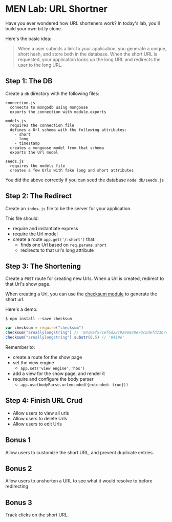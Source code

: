 # MEN Lab: URL Shortner

Have you ever wondered how URL shorteners work? In today's lab, you'll build your own
bit.ly clone.

Here's the basic idea:

>When a user submits a link to your application, you generate a unique, short hash, and
store both in the database. When the short URL is requested, your application looks up
the long URL and redirects the user to the long URL.

## Step 1: The DB

Create a `db` directory with the following files:

```
connection.js
  connects to mongodb using mongoose
  exports the connection with module.exports

models.js
  requires the connection file
  defines a Url schema with the following attributes:
    - short
    - long
    - timestamp
  creates a mongoose model from that schema
  exports the Url model

seeds.js
  requires the models file
  creates a few Urls with fake long and short attributes
```

You did the above correctly if you can seed the database `node db/seeds.js`

## Step 2: The Redirect

Create an `index.js` file to be the server for your application.

This file should:

- require and instantiate express
- require the Url model
- create a route `app.get('/:short')` that:
  - finds one Url based on `req.params.short`
  - redirects to that url's long attribute

## Step 3: The Shortening

Create a `POST` route for creating new Urls. When a Url is created, redirect
to that Url's show page.

When creating a Url, you can use the [checksum module](https://www.npmjs.com/package/checksum) to generate
the short url.

Here's a demo:

```
$ npm install --save checksum
```

```js
var checksum = require("checksum")
checksum("areallylongstring") // '8419ef571ef6d28c9a9e820e70c2defd23b7d948'
checksum("areallylongstring").substr(0,5) // '8419e'
```

Remember to:

- create a route for the show page
- set the view engine
  - `app.set('view engine','hbs')`
- add a view for the show page, and render it
- require and configure the body parser
  - `app.use(bodyParse.urlencoded({extended: true}))`

## Step 4: Finish URL Crud

- Allow users to view all urls
- Allow users to delete Urls
- Allow users to edit Urls

## Bonus 1

Allow users to customize the short URL, and prevent duplicate entries.

## Bonus 2

Allow users to unshorten a URL to see what it would resolve to before redirecting

## Bonus 3

Track clicks on the short URL.